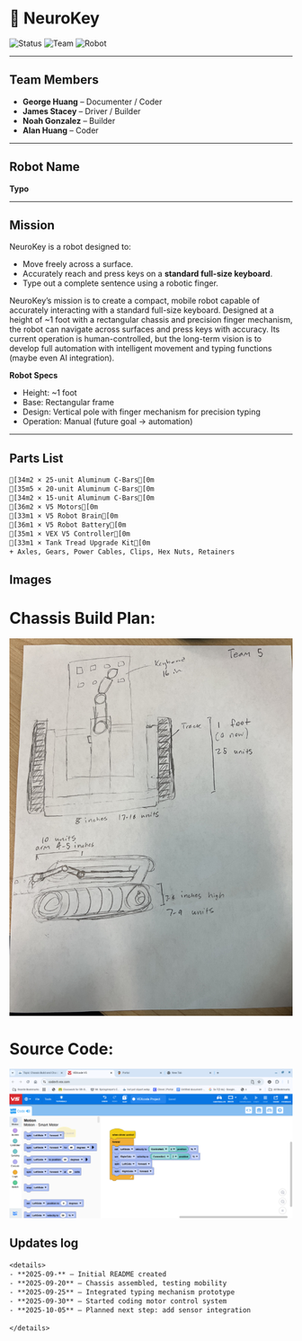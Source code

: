 # 🧠 NeuroKey

![Status](https://img.shields.io/badge/Status-In%20Progress-blue)
![Team](https://img.shields.io/badge/Team-4%20Members-purple)
![Robot](https://img.shields.io/badge/Robot-Typo-orange)

---

## Team Members
- **George Huang** – Documenter / Coder  
- **James Stacey** – Driver / Builder  
- **Noah Gonzalez** – Builder
- **Alan Huang** – Coder 

---

## Robot Name
**Typo**

---

## Mission
NeuroKey is a robot designed to:  
- Move freely across a surface.  
- Accurately reach and press keys on a **standard full-size keyboard**.  
- Type out a complete sentence using a robotic finger.  

NeuroKey’s mission is to create a compact, mobile robot capable of accurately interacting with a standard full-size keyboard.
Designed at a height of ~1 foot with a rectangular chassis and precision finger mechanism, the robot can navigate across surfaces and press keys with accuracy. Its current operation is human-controlled, but the long-term vision is to develop full automation with intelligent movement and typing functions (maybe even AI integration).

**Robot Specs**  
- Height: ~1 foot  
- Base: Rectangular frame  
- Design: Vertical pole with finger mechanism for precision typing  
- Operation: Manual (future goal → automation)  

---

## Parts List
```ansi
[34m2 × 25-unit Aluminum C-Bars[0m
[35m5 × 20-unit Aluminum C-Bars[0m
[34m2 × 15-unit Aluminum C-Bars[0m
[36m2 × V5 Motors[0m
[33m1 × V5 Robot Brain[0m
[36m1 × V5 Robot Battery[0m
[35m1 × VEX V5 Controller[0m
[33m1 × Tank Tread Upgrade Kit[0m
+ Axles, Gears, Power Cables, Clips, Hex Nuts, Retainers
```
## Images

# Chassis Build Plan:
![Chassis Build Plan](images/IMG_6245.jpeg)
# Source Code:
![Source Code](images/image.png)


## Updates log
```ansi
<details>
- **2025-09-** – Initial README created  
- **2025-09-20** – Chassis assembled, testing mobility  
- **2025-09-25** – Integrated typing mechanism prototype  
- **2025-09-30** – Started coding motor control system  
- **2025-10-05** – Planned next step: add sensor integration  

</details>

